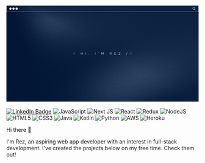 <!--
**rezwanhaleem/rezwanhaleem** is a ✨ _special_ ✨ repository because its `README.md` (this file) appears on your GitHub profile.

Here are some ideas to get you started:

- 🔭 I’m currently working on ...
- 🌱 I’m currently learning ...
- 👯 I’m looking to collaborate on ...
- 🤔 I’m looking for help with ...
- 💬 Ask me about ...
- 📫 How to reach me: ...
- 😄 Pronouns: ...
- ⚡ Fun fact: ...
-->

![Rez's GitHub Banner](./assets/hero.png)

[![LinkedIn Badge](https://img.shields.io/badge/LinkedIn-Profile-informational?style=social&logo=linkedin&logoColor=blue&color=0D76A8)](https://www.linkedin.com/in/rezwanhaleem/)
![JavaScript](https://img.shields.io/badge/javascript-%23323330.svg?style=flat&logo=javascript&logoColor=%23F7DF1E)
![Next JS](https://img.shields.io/badge/Next-black?style=style&logo=next.js&logoColor=white)
![React](https://img.shields.io/badge/react-%2320232a.svg?style=flat&logo=react&logoColor=%2361DAFB)
![Redux](https://img.shields.io/badge/redux-%23593d88.svg?style=style&logo=redux&logoColor=white)
![NodeJS](https://img.shields.io/badge/node.js-6DA55F?style=flat&logo=node.js&logoColor=white)
![HTML5](https://img.shields.io/badge/html5-%23E34F26.svg?style=flat&logo=html5&logoColor=white)
![CSS3](https://img.shields.io/badge/css3-%231572B6.svg?style=flat&logo=css3&logoColor=white)
![Java](https://img.shields.io/badge/java-%23ED8B00.svg?style=flat&logo=java&logoColor=white)
![Kotlin](https://img.shields.io/badge/kotlin-%237F52FF.svg?style=flat&logo=kotlin&logoColor=white)
![Python](https://img.shields.io/badge/python-3670A0?style=flat&logo=python&logoColor=ffdd54)
![AWS](https://img.shields.io/badge/AWS-%23FF9900.svg?style=flat&logo=amazon-aws&logoColor=white)
![Heroku](https://img.shields.io/badge/heroku-%23430098.svg?style=flat&logo=heroku&logoColor=white)

Hi there :wave:

I'm Rez, an aspiring web app developer with an interest in full-stack development. I've created the projects below on my free time. Check them out!